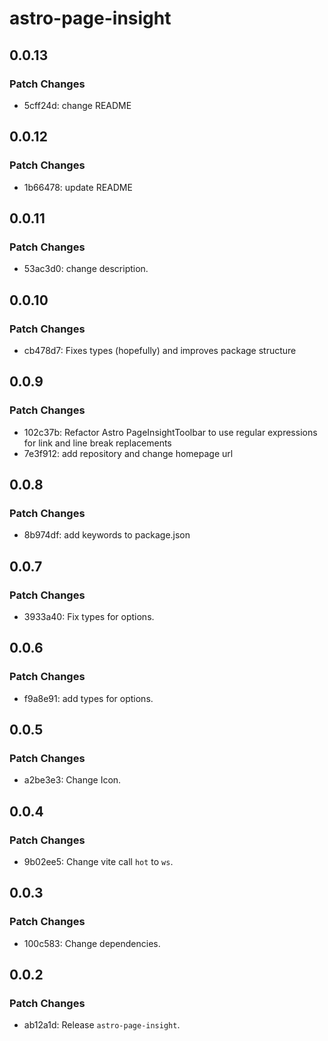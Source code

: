 # astro-page-insight

## 0.0.13

### Patch Changes

- 5cff24d: change README

## 0.0.12

### Patch Changes

- 1b66478: update README

## 0.0.11

### Patch Changes

- 53ac3d0: change description.

## 0.0.10

### Patch Changes

- cb478d7: Fixes types (hopefully) and improves package structure

## 0.0.9

### Patch Changes

- 102c37b: Refactor Astro PageInsightToolbar to use regular expressions for link and line break replacements
- 7e3f912: add repository and change homepage url

## 0.0.8

### Patch Changes

- 8b974df: add keywords to package.json

## 0.0.7

### Patch Changes

- 3933a40: Fix types for options.

## 0.0.6

### Patch Changes

- f9a8e91: add types for options.

## 0.0.5

### Patch Changes

- a2be3e3: Change Icon.

## 0.0.4

### Patch Changes

- 9b02ee5: Change vite call `hot` to `ws`.

## 0.0.3

### Patch Changes

- 100c583: Change dependencies.

## 0.0.2

### Patch Changes

- ab12a1d: Release `astro-page-insight`.
